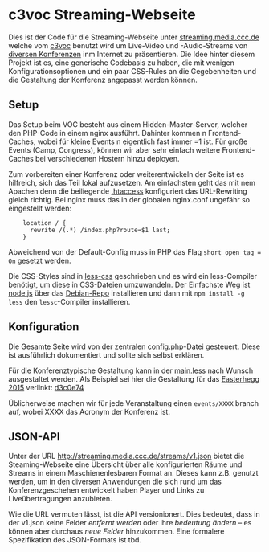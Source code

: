 # c3voc Streaming-Webseite

Dies ist der Code für die Streaming-Webseite unter [streaming.media.ccc.de](http://streaming.media.ccc.de/) welche vom [c3voc](https://c3voc.de/) benutzt wird um Live-Video und -Audio-Streams von [diversen Konferenzen](https://c3voc.de/eventkalender/) inm Internet zu präsentieren. Die Idee hinter diesem Projekt ist es, eine generische Codebasis zu haben, die mit wenigen Konfigurationsoptionen und ein paar CSS-Rules an die Gegebenheiten und die Gestaltung der Konferenz angepasst werden können.



## Setup

Das Setup beim VOC besteht aus einem Hidden-Master-Server, welcher den PHP-Code in einem nginx ausführt. Dahinter kommen n Frontend-Caches, wobei für kleine Events n eigentlich fast immer =1 ist. Für große Events (Camp, Congress), können wir aber sehr einfach weitere Frontend-Caches bei verschiedenen Hostern hinzu deployen.

Zum vorbereiten einer Konferenz oder weiterentwickeln der Seite ist es hilfreich, sich das Teil lokal aufzusetzen. Am einfachsten geht das mit nem Apachen denn die beiliegende [.htaccess](.htaccess) konfiguriert das URL-Rewriting gleich richtig. Bei nginx muss das in der globalen nginx.conf ungefähr so eingestellt werden:
````
    location / {
      rewrite /(.*) /index.php?route=$1 last;
    }
````

Abweichend von der Default-Config muss in PHP das Flag `short_open_tag = On` gesetzt werden.

Die CSS-Styles sind in [less-css](http://lesscss.org/) geschrieben und es wird ein less-Compiler benötigt, um diese in CSS-Dateien umzuwandeln. Der Einfachste Weg ist [node.js](https://nodejs.org/) über das [Debian-Repo](https://github.com/joyent/node/wiki/Installing-Node.js-via-package-manager#debian-and-ubuntu-based-linux-distributions) installieren und dann mit `npm install -g less` den `lessc`-Compiler installieren.



## Konfiguration

Die Gesamte Seite wird von der zentralen [config.php](config.php)-Datei gesteuert. Diese ist ausführlich dokumentiert und sollte sich selbst erklären.

Für die Konferenztypische Gestaltung kann in der [main.less](assets/css/main.less) nach Wunsch ausgestaltet werden. Als Beispiel sei hier die Gestaltung für das [Easterhegg 2015](https://eh15.easterhegg.eu/site/) verlinkt: [d3c0e74](https://github.com/voc/streaming-website/commit/d3c0e74f459121c3e624c9b3b92d6ec6b39a3dbe)

Üblicherweise machen wir für jede Veranstaltung einen `events/XXXX` branch auf, wobei XXXX das Acronym der Konferenz ist.


## JSON-API

Unter der URL http://streaming.media.ccc.de/streams/v1.json bietet die Steaming-Webseite eine Übersicht über alle konfigurierten Räume und Streams in einem Maschienenlesbaren Format an. Dieses kann z.B. genutzt werden, um in den diversen Anwendungen die sich rund um das Konferenzgeschehen entwickelt haben Player und Links zu Liveübertragungen anzubieten.

Wie die URL vermuten lässt, ist die API versionionert. Dies bedeutet, dass in der v1.json keine Felder *entfernt werden* oder ihre *bedeutung ändern* – es können aber durchaus *neue Felder* hinzukommen. Eine formalere Spezifikation des JSON-Formats ist tbd.
